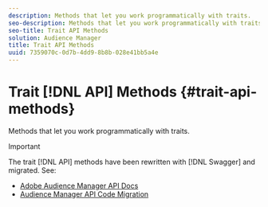 ```yaml
---
description: Methods that let you work programmatically with traits.
seo-description: Methods that let you work programmatically with traits.
seo-title: Trait API Methods
solution: Audience Manager
title: Trait API Methods
uuid: 7359070c-0d7b-4dd9-8b8b-028e41bb5a4e
---
```


# Trait [!DNL API] Methods {#trait-api-methods}

Methods that let you work programmatically with traits.

>[!IMPORTANT]
>
>The trait [!DNL API] methods have been rewritten with [!DNL Swagger] and migrated. See:
>
>* [Adobe Audience Manager API Docs](https://bank.demdex.com/portal/swagger/index.html)
>* [Audience Manager API Code Migration](../../api/api-swagger-migration.md#concept_99C4AEF678E94AFE9B29F9B663200BAD)